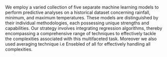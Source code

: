 We employ a varied collection of five separate machine learning models to perform predictive analyses on a historical dataset concerning rainfall, minimum, and maximum temperatures. These models are distinguished by their individual methodologies, each possessing unique strengths and capabilities. Our strategy involves integrating regression algorithms, thereby encompassing a comprehensive range of techniques to effectively tackle the complexities associated with this multifaceted task. Moreover we also used averaging technique i.e Ensebled of all for effectively handling all complexities.
